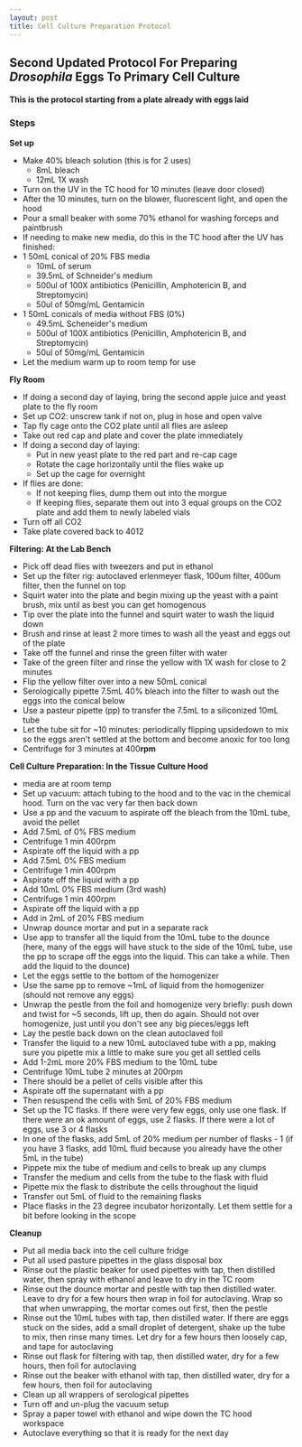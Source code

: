 ```yaml
---
layout: post
title: Cell Culture Preparation Protocol
---
```


## Second Updated Protocol For Preparing _Drosophila_ Eggs To Primary Cell Culture

#### This is the protocol starting from a plate already with eggs laid

### Steps

**Set up**
- Make 40% bleach solution (this is for 2 uses)
  - 8mL bleach
  - 12mL 1X wash
- Turn on the UV in the TC hood for 10 minutes (leave door closed)
- After the 10 minutes, turn on the blower, fluorescent light, and open the hood
- Pour a small beaker with some 70% ethanol for washing forceps and paintbrush
- If needing to make new media, do this in the TC hood after the UV has finished:
- 1 50mL conical of 20% FBS media
  - 10mL of serum
  - 39.5mL of Schneider's medium
  - 500ul of 100X antibiotics (Penicillin, Amphotericin B, and Streptomycin)
  - 50ul of 50mg/mL Gentamicin
- 1 50mL conicals of media without FBS (0%)
  - 49.5mL Scheneider's medium
  - 500ul of 100X antibiotics (Penicillin, Amphotericin B, and Streptomycin)
  - 50ul of 50mg/mL Gentamicin
- Let the medium warm up to room temp for use

**Fly Room**
- If doing a second day of laying, bring the second apple juice and yeast plate to the fly room
- Set up CO2: unscrew tank if not on, plug in hose and open valve
- Tap fly cage onto the CO2 plate until all flies are asleep
- Take out red cap and plate and cover the plate immediately
- If doing a second day of laying:
  - Put in new yeast plate to the red part and re-cap cage
  - Rotate the cage horizontally until the flies wake up
  - Set up the cage for overnight
- If flies are done:
  - If not keeping flies, dump them out into the morgue
  - If keeping flies, separate them out into 3 equal groups on the CO2 plate and add them to newly labeled vials
- Turn off all CO2
- Take plate covered back to 4012

**Filtering: At the Lab Bench**
- Pick off dead flies with tweezers and put in ethanol
- Set up the filter rig: autoclaved erlenmeyer flask, 100um filter, 400um filter, then the funnel on top
- Squirt water into the plate and begin mixing up the yeast with a paint brush, mix until as best you can get homogenous
- Tip over the plate into the funnel and squirt water to wash the liquid down
- Brush and rinse at least 2 more times to wash all the yeast and eggs out of the plate
- Take off the funnel and rinse the green filter with water
- Take of the green filter and rinse the yellow with 1X wash for close to 2 minutes
- Flip the yellow filter over into a new 50mL conical
- Serologically pipette 7.5mL 40% bleach into the filter to wash out the eggs into the conical below
- Use a  pasteur pipette (pp) to transfer the 7.5mL to a siliconized 10mL tube
- Let the tube sit for ~10 minutes: periodically flipping upsidedown to mix so the eggs aren't settled at the bottom and become anoxic for too long
- Centrifuge for 3 minutes at 400**rpm**

**Cell Culture Preparation: In the Tissue Culture Hood**
- media are at room temp
- Set up vacuum: attach tubing to the hood and to the vac in the chemical hood. Turn on the vac very far then back down
- Use a pp and the vacuum to aspirate off the bleach from the 10mL tube, avoid the pellet
- Add 7.5mL of 0% FBS medium
- Centrifuge 1 min 400rpm
- Aspirate off the liquid with a pp
- Add 7.5mL 0% FBS medium
- Centrifuge 1 min 400rpm
- Aspirate off the liquid with a pp
- Add 10mL 0% FBS medium (3rd wash)
- Centrifuge 1 min 400rpm
- Aspirate off the liquid with a pp
- Add in 2mL of 20% FBS medium
- Unwrap dounce mortar and put in a separate rack
- Use app to transfer all the liquid from the 10mL tube to the dounce (here, many of the eggs will have stuck to the side of the 10mL tube, use the pp to scrape off the eggs into the liquid. This can take a while. Then add the liquid to the dounce)
- Let the eggs settle to the bottom of the homogenizer
- Use the same pp to remove ~1mL of liquid from the homogenizer (should not remove any eggs)
- Unwrap the pestle from the foil and homogenize very briefly: push down and twist for ~5 seconds, lift up, then do again. Should not over homogenize, just until you don't see any big pieces/eggs left
- Lay the pestle back down on the clean autoclaved foil
- Transfer the liquid to a new 10mL autoclaved tube with a pp, making sure you pipette mix a little to make sure you get all settled cells
- Add 1-2mL more 20% FBS medium to the 10mL tube
- Centrifuge 10mL tube 2 minutes at 200rpm
- There should be a pellet of cells visible after this
- Aspirate off the supernatant with a pp
- Then resuspend the cells with 5mL of 20% FBS medium
- Set up the TC flasks. If there were very few eggs, only use one flask. If there were an ok amount of eggs, use 2 flasks. If there were a lot of eggs, use 3 or 4 flasks
- In one of the flasks, add 5mL of 20% medium per number of flasks - 1 (if you have 3 flasks, add 10mL fluid because you already have the other 5mL in the tube)
- Pippete mix the tube of medium and cells to break up any clumps
- Transfer the medium and cells from the tube to the flask with fluid
- Pipette mix the flask to distribute the cells throughout the liquid
- Transfer out 5mL of fluid to the remaining flasks
- Place flasks in the 23 degree incubator horizontally. Let them settle for a bit before looking in the scope

**Cleanup**
- Put all media back into the cell culture fridge
- Put all used pasture pipettes in the glass disposal box
- Rinse out the plastic beaker for used pipettes with tap, then distilled water, then spray with ethanol and leave to dry in the TC room
- Rinse out the dounce mortar and pestle with tap then distilled water. Leave to dry for a few hours then wrap in foil for autoclaving. Wrap so that when unwrapping, the mortar comes out first, then the pestle
- Rinse out the 10mL tubes with tap, then distilled water. If there are eggs stuck on the sides, add a small droplet of detergent, shake up the tube to mix, then rinse many times. Let dry for a few hours then loosely cap, and tape for autoclaving
- Rinse out flask for filtering with tap, then distilled water, dry for a few hours, then foil for autoclaving
- Rinse out the beaker with ethanol with tap, then distilled water, dry for a few hours, then foil for autoclaving
- Clean up all wrappers of serological pipettes
- Turn off and un-plug the vacuum setup
- Spray a paper towel with ethanol and wipe down the TC hood workspace
- Autoclave everything so that it is ready for the next day
